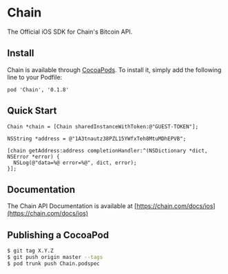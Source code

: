 # Chain

The Official iOS SDK for Chain's Bitcoin API.

## Install

Chain is available through [CocoaPods](http://cocoapods.org). To install
it, simply add the following line to your Podfile:

```
pod 'Chain', '0.1.8'
```

## Quick Start

```objc
Chain *chain = [Chain sharedInstanceWithToken:@"GUEST-TOKEN"];

NSString *address = @"1A3tnautz38PZL15YWfxTeh8MtuMDhEPVB";

[chain getAddress:address completionHandler:^(NSDictionary *dict, NSError *error) {
  NSLog(@"data=%@ error=%@", dict, error);
}];
```

## Documentation

The Chain API Documentation is available at [https://chain.com/docs/ios](https://chain.com/docs/ios)

## Publishing a CocoaPod

```bash
$ git tag X.Y.Z
$ git push origin master --tags
$ pod trunk push Chain.podspec
```
